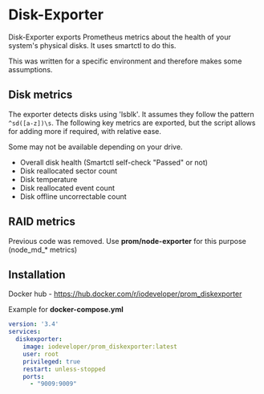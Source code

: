# Disk-Exporter

Disk-Exporter exports Prometheus metrics about the health of your system's
physical disks. It uses smartctl to do this.

This was written for a specific environment and therefore makes some assumptions.

## Disk metrics

The exporter detects disks using 'lsblk'. It assumes they follow the pattern
`^sd([a-z])\s`. The following key metrics are exported, but the script allows
for adding more if required, with relative ease.

Some may not be available depending on your drive.

* Overall disk health (Smartctl self-check "Passed" or not) 
* Disk reallocated sector count  
* Disk temperature 
* Disk reallocated event count  
* Disk offline uncorrectable count

## RAID metrics
Previous code was removed. Use **prom/node-exporter** for this purpose (node_md_* metrics)

## Installation

Docker hub - https://hub.docker.com/r/iodeveloper/prom_diskexporter

Example for **docker-compose.yml**
```yaml
version: '3.4'
services:
  diskexporter:
    image: iodeveloper/prom_diskexporter:latest
    user: root
    privileged: true
    restart: unless-stopped
    ports:
      - "9009:9009"
```